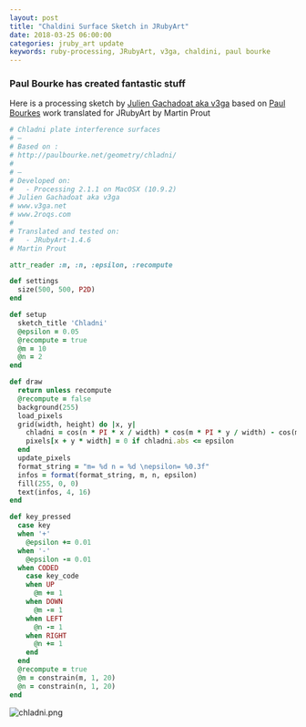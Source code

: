 ```yaml
---
layout: post
title: "Chaldini Surface Sketch in JRubyArt"
date: 2018-03-25 06:00:00
categories: jruby_art update
keywords: ruby-processing, JRubyArt, v3ga, chaldini, paul bourke
---
```

### Paul Bourke has created fantastic stuff

Here is a processing sketch by [Julien Gachadoat aka v3ga][v3ga] based on [Paul Bourkes][bourke] work translated for JRubyArt by Martin Prout

```ruby
# Chladni plate interference surfaces
# —
# Based on :
# http://paulbourke.net/geometry/chladni/
#
# —
# Developed on:
#   - Processing 2.1.1 on MacOSX (10.9.2)
# Julien Gachadoat aka v3ga
# www.v3ga.net
# www.2roqs.com
#
# Translated and tested on:
#   - JRubyArt-1.4.6
# Martin Prout

attr_reader :m, :n, :epsilon, :recompute

def settings
  size(500, 500, P2D)
end

def setup
  sketch_title 'Chladni'
  @epsilon = 0.05
  @recompute = true
  @m = 10
  @n = 2
end

def draw
  return unless recompute
  @recompute = false
  background(255)
  load_pixels
  grid(width, height) do |x, y|
    chladni = cos(n * PI * x / width) * cos(m * PI * y / width) - cos(m * PI * x / width) * cos(n * PI * y / width)
    pixels[x + y * width] = 0 if chladni.abs <= epsilon
  end
  update_pixels
  format_string = "m= %d n = %d \nepsilon= %0.3f"
  infos = format(format_string, m, n, epsilon)
  fill(255, 0, 0)
  text(infos, 4, 16)
end

def key_pressed
  case key
  when '+'
    @epsilon += 0.01
  when '-'
    @epsilon -= 0.01
  when CODED
    case key_code
    when UP
      @m += 1
    when DOWN
      @m -= 1
    when LEFT
      @n -= 1
    when RIGHT
      @n += 1
    end
  end
  @recompute = true
  @m = constrain(m, 1, 20)
  @n = constrain(n, 1, 20)
end

```

![chladni.png]({{site.github.url}}/assets/chladni.png)

[bourke]:http://paulbourke.net/geometry/chladni/
[v3ga]:http://www.v3ga.net/
[jruby_art]:https://ruby-processing.github.io/JRubyArt/
